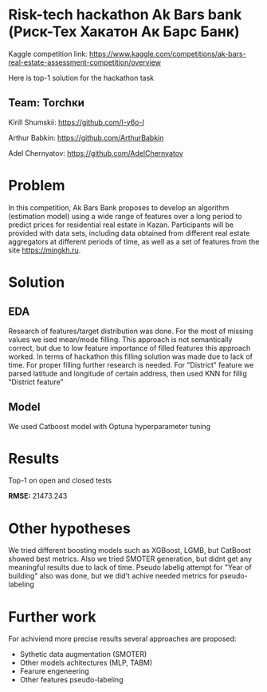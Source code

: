 # Risk-tech hackathon Ak Bars bank (Риск-Тех Хакатон Ак Барс Банк)
Kaggle competition link: https://www.kaggle.com/competitions/ak-bars-real-estate-assessment-competition/overview

Here is top-1 solution for the hackathon task
## Team: **Torchки**

Kirill Shumskii: https://github.com/I-y6o-I

Arthur Babkin: https://github.com/ArthurBabkin

Adel Chernyatov: https://github.com/AdelChernyatov

# Problem
In this competition, Ak Bars Bank proposes to develop an algorithm (estimation model) using a wide range of features
over a long period to predict prices for residential real estate in Kazan.
Participants will be provided with data sets, including data obtained from different real estate aggregators at different periods of time,
as well as a set of features from the site https://mingkh.ru.

# Solution
## EDA
Research of features/target distribution was done. 
For the most of missing values we ised mean/mode filling. 
This approach is not semantically correct, but due to low feature importance of filled features this approach worked. 
In terms of hackathon this filling solution was made due to lack of time. For proper filling further research is needed.
For "District" feature we parsed latitude and longitude of certain address, then used KNN for fillig "District feature"
## Model
We used Catboost model with Optuna hyperparameter tuning

# Results
Top-1 on open and closed tests

**RMSE:** 21473.243

# Other hypotheses
We tried different boosting models such as XGBoost, LGMB, but CatBoost showed best metrics.
Also we tried SMOTER generation, but didnt get any meaningful results due to lack of time.
Pseudo labelig attempt for "Year of building" also was done, but we did't achive needed metrics for pseudo-labeling


# Further work
For achiviend more precise results several approaches are proposed:
- Sythetic data augmentation (SMOTER)
- Other models achitectures (MLP, TABM)
- Fearure engeneering
- Other features pseudo-labeling


